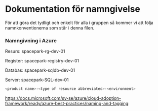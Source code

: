 # Dokumentation för namngivelse

För att göra det tydligt och enkelt för alla i gruppen så kommer vi att följa namnkonventionerna som står i denna filen. 

### Namngivning i Azure

Resurs: spacepark-rg-dev-01

Register: spacepark-registry-dev-01

Databas: spacepark-sqldb-dev-01

Server: spacepark-SQL-dev-01

```bash
<product name>-<type of resource abbreviated>-<environment>
```

https://docs.microsoft.com/sv-se/azure/cloud-adoption-framework/ready/azure-best-practices/naming-and-tagging



### 